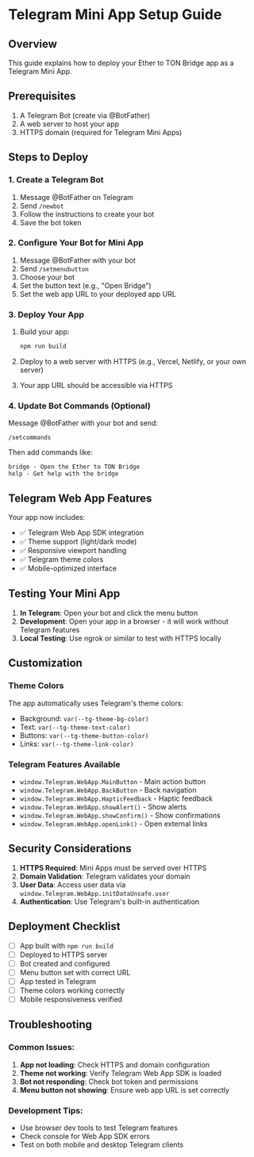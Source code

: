 # Telegram Mini App Setup Guide

## Overview
This guide explains how to deploy your Ether to TON Bridge app as a Telegram Mini App.

## Prerequisites
1. A Telegram Bot (create via @BotFather)
2. A web server to host your app
3. HTTPS domain (required for Telegram Mini Apps)

## Steps to Deploy

### 1. Create a Telegram Bot
1. Message @BotFather on Telegram
2. Send `/newbot`
3. Follow the instructions to create your bot
4. Save the bot token

### 2. Configure Your Bot for Mini App
1. Message @BotFather with your bot
2. Send `/setmenubutton`
3. Choose your bot
4. Set the button text (e.g., "Open Bridge")
5. Set the web app URL to your deployed app URL

### 3. Deploy Your App
1. Build your app:
   ```bash
   npm run build
   ```

2. Deploy to a web server with HTTPS (e.g., Vercel, Netlify, or your own server)

3. Your app URL should be accessible via HTTPS

### 4. Update Bot Commands (Optional)
Message @BotFather with your bot and send:
```
/setcommands
```
Then add commands like:
```
bridge - Open the Ether to TON Bridge
help - Get help with the bridge
```

## Telegram Web App Features

Your app now includes:
- ✅ Telegram Web App SDK integration
- ✅ Theme support (light/dark mode)
- ✅ Responsive viewport handling
- ✅ Telegram theme colors
- ✅ Mobile-optimized interface

## Testing Your Mini App

1. **In Telegram**: Open your bot and click the menu button
2. **Development**: Open your app in a browser - it will work without Telegram features
3. **Local Testing**: Use ngrok or similar to test with HTTPS locally

## Customization

### Theme Colors
The app automatically uses Telegram's theme colors:
- Background: `var(--tg-theme-bg-color)`
- Text: `var(--tg-theme-text-color)`
- Buttons: `var(--tg-theme-button-color)`
- Links: `var(--tg-theme-link-color)`

### Telegram Features Available
- `window.Telegram.WebApp.MainButton` - Main action button
- `window.Telegram.WebApp.BackButton` - Back navigation
- `window.Telegram.WebApp.HapticFeedback` - Haptic feedback
- `window.Telegram.WebApp.showAlert()` - Show alerts
- `window.Telegram.WebApp.showConfirm()` - Show confirmations
- `window.Telegram.WebApp.openLink()` - Open external links

## Security Considerations

1. **HTTPS Required**: Mini Apps must be served over HTTPS
2. **Domain Validation**: Telegram validates your domain
3. **User Data**: Access user data via `window.Telegram.WebApp.initDataUnsafe.user`
4. **Authentication**: Use Telegram's built-in authentication

## Deployment Checklist

- [ ] App built with `npm run build`
- [ ] Deployed to HTTPS server
- [ ] Bot created and configured
- [ ] Menu button set with correct URL
- [ ] App tested in Telegram
- [ ] Theme colors working correctly
- [ ] Mobile responsiveness verified

## Troubleshooting

### Common Issues:
1. **App not loading**: Check HTTPS and domain configuration
2. **Theme not working**: Verify Telegram Web App SDK is loaded
3. **Bot not responding**: Check bot token and permissions
4. **Menu button not showing**: Ensure web app URL is set correctly

### Development Tips:
- Use browser dev tools to test Telegram features
- Check console for Web App SDK errors
- Test on both mobile and desktop Telegram clients 